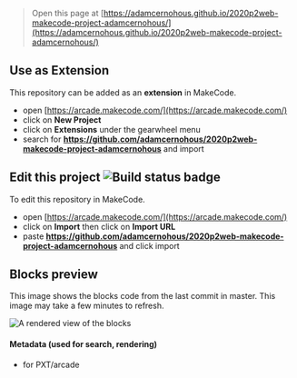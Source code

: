  


> Open this page at [https://adamcernohous.github.io/2020p2web-makecode-project-adamcernohous/](https://adamcernohous.github.io/2020p2web-makecode-project-adamcernohous/)

## Use as Extension

This repository can be added as an **extension** in MakeCode.

* open [https://arcade.makecode.com/](https://arcade.makecode.com/)
* click on **New Project**
* click on **Extensions** under the gearwheel menu
* search for **https://github.com/adamcernohous/2020p2web-makecode-project-adamcernohous** and import

## Edit this project ![Build status badge](https://github.com/adamcernohous/2020p2web-makecode-project-adamcernohous/workflows/MakeCode/badge.svg)

To edit this repository in MakeCode.

* open [https://arcade.makecode.com/](https://arcade.makecode.com/)
* click on **Import** then click on **Import URL**
* paste **https://github.com/adamcernohous/2020p2web-makecode-project-adamcernohous** and click import

## Blocks preview

This image shows the blocks code from the last commit in master.
This image may take a few minutes to refresh.

![A rendered view of the blocks](https://github.com/adamcernohous/2020p2web-makecode-project-adamcernohous/raw/master/.github/makecode/blocks.png)

#### Metadata (used for search, rendering)

* for PXT/arcade
<script src="https://makecode.com/gh-pages-embed.js"></script><script>makeCodeRender("{{ site.makecode.home_url }}", "{{ site.github.owner_name }}/{{ site.github.repository_name }}");</script>
